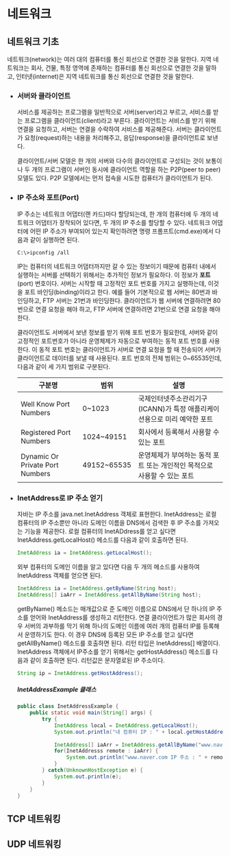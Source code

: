 # 네트워크

## 네트워크 기초

네트워크(network)는 여러 대의 컴퓨터를 통신 회선으로 연결한 것을 말한다. 지역 네트워크는 회사, 건물, 특정 영역에 존재하는 컴퓨터를 통신 회선으로 연결한 것을 말하고, 인터넷(internet)은 지역 네트워크를 통신 회선으로 연결한 것을 말한다.

- ### 서버와 클라이언트

  서비스를 제공하는 프로그램을 일반적으로 서버(server)라고 부르고, 서비스를 받는 프로그램을 클라이언트(client)라고 부른다. 클라이언트는 서비스를 받기 위해 연결을 요청하고, 서버는 연결을 수락하여 서비스를 제공해준다. 서버는 클라이언트가 요청(request)하는 내용을 처리해주고, 응답(response)을 클라이언트로 보낸다.

  클라이언트/서버 모델은 한 개의 서버와 다수의 클라이언트로 구성되는 것이 보통이나 두 개의 프로그램이 서버인 동시에 클라이언트 역할을 하는 P2P(peer to peer) 모델도 있다. P2P 모델에서는 먼저 접속을 시도한 컴퓨터가 클라이언트가 된다.

- ### IP 주소와 포트(Port)

  IP 주소는 네트워크 어댑터(랜 카드)마다 할당되는데, 한 개의 컴퓨터에 두 개의 네트워크 어댑터가 장착되어 있다면, 두 개의 IP 주소를 할당할 수 있다. 네트워크 어댑터에 어떤 IP 주소가 부여되어 있는지 확인하려면 명령 프롬프트(cmd.exe)에서 다음과 같이 실행하면 된다.

  ```
  C:\>ipconfig /all
  ```

  IP는 컴퓨터의 네트워크 어댑터까지만 갈 수 있는 정보이기 때문에 컴퓨터 내에서 실행하는 서버를 선택하기 위해서는 추가적인 정보가 필요하다. 이 정보가 **포트**(port) 번호이다. 서버는 시작할 때 고정적인 포트 번호를 가지고 실행하는데, 이것을 포트 바인딩(binding)이라고 한다. 예를 들어 기본적으로 웹 서버는 80번과 바인딩하고, FTP 서버는 21번과 바인딩한다. 클라이언트가 웹 서버에 연결하려면 80번으로 연결 요청을 해야 하고, FTP 서버에 연결하려면 21번으로 연결 요청을 해야 한다.

  클라이언트도 서버에서 보낸 정보를 받기 위해 포트 번호가 필요한데, 서버와 같이 고정적인 포트번호가 아니라 운영체제가 자동으로 부여하는 동적 포트 번호를 사용한다. 이 동적 포트 번호는 클라이언트가 서버로 연결 요청을 할 때 전송되어 서버가 클라이언트로 데이터를 보낼 때 사용된다. 포트 번호의 전체 범위는 0~65535인데, 다음과 같이 세 가지 범위로 구분된다.

  | 구분명                          | 범위        | 설명                                                         |
  | ------------------------------- | ----------- | ------------------------------------------------------------ |
  | Well Know Port Numbers          | 0~1023      | 국제인터넷주소관리기구(ICANN)가 특정 애플리케이션용으로 미리 예약한 포트 |
  | Registered Port Numbers         | 1024~49151  | 회사에서 등록해서 사용할 수 있는 포트                        |
  | Dynamic Or Private Port Numbers | 49152~65535 | 운영체제가 부여하는 동적 포트 또는 개인적인 목적으로 사용할 수 있는 포트 |

- ### InetAddress로 IP 주소 얻기

  자바는 IP 주소를 java.net.InetAddress 객체로 표현한다. InetAddress는 로컬 컴퓨터의 IP 주소뿐만 아니라 도메인 이름을 DNS에서 검색한 후 IP 주소를 가져오는 기능을 제공한다. 로컬 컴퓨터의 InetADdress를 얻고 싶다면 InetAddress.getLocalHost() 메소드를 다음과 같이 호출하면 된다.

  ```java
  InetAddress ia = InetAddress.getLocalHost();
  ```

  외부 컴퓨터의 도메인 이름을 알고 있다면 다음 두 개의 메소드를 사용하여 InetAddress 객체를 얻으면 된다.

  ```java
  InetAddress ia = InetAddress.getByName(String host);
  InetAddress[] iaArr = InetAddress.getAllByName(String host);
  ```

  getByName() 메소드는 매개값으로 준 도메인 이름으로 DNS에서 단 하나의 IP 주소를 얻어와 InetAddress를 생성하고 리턴한다. 연결 클라이언트가 많은 회사의 경우 서버의 과부하를 막기 위해 하나의 도메인 이름에 여러 개의 컴퓨터 IP를 등록해서 운영하기도 한다. 이 경우 DNS에 등록된 모든 IP 주소를 얻고 싶다면 getAllByName() 메소드를 호출하면 된다. 리턴 타입은 InetAddress[] 배열이다. InetAddress 객체에서 IP주소를 얻기 위해서는 getHostAddress() 메소드를 다음과 같이 호출하면 된다. 리턴값은 문자열로된 IP 주소이다.

  ```java
  String ip = InetAddress.getHostAddress();
  ```

  ##### InetAddressExample 클래스

  ```java
  public class InetAddressExample {
      public static void main(String[] args) {
          try {
              InetAddress local = InetAddress.getLocalHost();
              System.out.println("내 컴퓨터 IP : " + local.getHostAddress());
              
              InetAddress[] iaArr = InetAddress.getAllByName("www.naver.com");
              for(InetAddresss remote : iaArr) {
                  System.out.println("www.naver.com IP 주소 : " + remote.getHostAddress());
              }
          } catch(UnknownHostException e) {
              System.out.println(e);
          }
      }
  }
  ```

## TCP 네트워킹



## UDP 네트워킹


